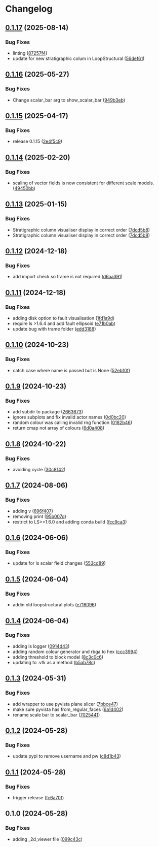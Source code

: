 # Changelog

## [0.1.17](https://github.com/Loop3D/loopstructural-visualisation/compare/v0.1.16...v0.1.17) (2025-08-14)


### Bug Fixes

* linting ([87257f4](https://github.com/Loop3D/loopstructural-visualisation/commit/87257f43b8915061c7f8e3334ded449feaad35d4))
* update for new stratigraphic colum in LoopStructural ([56def61](https://github.com/Loop3D/loopstructural-visualisation/commit/56def61d639492d5d60ccc9bfb74c54e9bafadd6))

## [0.1.16](https://github.com/Loop3D/loopstructural-visualisation/compare/v0.1.15...v0.1.16) (2025-05-27)


### Bug Fixes

* Change scalar_bar arg to show_scalar_bar  ([949b3eb](https://github.com/Loop3D/loopstructural-visualisation/commit/949b3eb23c3bf38b67a9cf1f9a332aa3defdac7b))

## [0.1.15](https://github.com/Loop3D/loopstructural-visualisation/compare/v0.1.14...v0.1.15) (2025-04-17)


### Bug Fixes

* release 0.1.15 ([2e4f5c9](https://github.com/Loop3D/loopstructural-visualisation/commit/2e4f5c9628177916b7174dd48e8a321534a116b1))

## [0.1.14](https://github.com/Loop3D/loopstructural-visualisation/compare/v0.1.13...v0.1.14) (2025-02-20)


### Bug Fixes

* scaling of vector fields is now consistent for different scale models. ([49450bb](https://github.com/Loop3D/loopstructural-visualisation/commit/49450bb0514e58f3da5ee3af98bd307a3fc8c4d8))

## [0.1.13](https://github.com/Loop3D/loopstructural-visualisation/compare/v0.1.12...v0.1.13) (2025-01-15)


### Bug Fixes

* Stratigraphic column visualiser display in correct order ([7dcd5b8](https://github.com/Loop3D/loopstructural-visualisation/commit/7dcd5b8c06b637d33ac2e7c5e02bb52a1991cfdd))
* Stratigraphic column visualiser display in correct order ([7dcd5b8](https://github.com/Loop3D/loopstructural-visualisation/commit/7dcd5b8c06b637d33ac2e7c5e02bb52a1991cfdd))

## [0.1.12](https://github.com/Loop3D/loopstructural-visualisation/compare/v0.1.11...v0.1.12) (2024-12-18)


### Bug Fixes

* add import check so trame is not required ([d6aa391](https://github.com/Loop3D/loopstructural-visualisation/commit/d6aa391257604026261c45d22e6cc64792fc669c))

## [0.1.11](https://github.com/Loop3D/loopstructural-visualisation/compare/v0.1.10...v0.1.11) (2024-12-18)


### Bug Fixes

* adding disk option to fault visualisation ([1fd1a9d](https://github.com/Loop3D/loopstructural-visualisation/commit/1fd1a9d3843e1266f4af03d6572558fa65f53527))
* require ls &gt;1.6.4 and add fault ellipsoid ([e71b0ab](https://github.com/Loop3D/loopstructural-visualisation/commit/e71b0abd1b4e242582214c57d485cf2939b90899))
* update bug with trame folder ([edd3188](https://github.com/Loop3D/loopstructural-visualisation/commit/edd318850fc7e97ef4c5e37d43511f9476046324))

## [0.1.10](https://github.com/Loop3D/loopstructural-visualisation/compare/v0.1.9...v0.1.10) (2024-10-23)


### Bug Fixes

* catch case where name is passed but is None ([52ebf0f](https://github.com/Loop3D/loopstructural-visualisation/commit/52ebf0f0fe6ff253e782f8bc2832717df573e0fe))

## [0.1.9](https://github.com/Loop3D/loopstructural-visualisation/compare/v0.1.8...v0.1.9) (2024-10-23)


### Bug Fixes

* add subdir to package ([2663673](https://github.com/Loop3D/loopstructural-visualisation/commit/2663673e8bb55d28b754ab9eeb9d6ed277b2e2d8))
* ignore subplots and fix invalid actor names ([0d0bc20](https://github.com/Loop3D/loopstructural-visualisation/commit/0d0bc2064b85bb83fa2c3a830d48598f9ab12ef1))
* random colour was calling invalid rng function ([0182b46](https://github.com/Loop3D/loopstructural-visualisation/commit/0182b46a956a31b533934bc857d64eb5a1dc946c))
* return cmap not array of colours ([6d0a408](https://github.com/Loop3D/loopstructural-visualisation/commit/6d0a408a8486c05c0f39ab5411f46253c3d92694))

## [0.1.8](https://github.com/Loop3D/loopstructural-visualisation/compare/v0.1.7...v0.1.8) (2024-10-22)


### Bug Fixes

* avoiding cycle ([30c8142](https://github.com/Loop3D/loopstructural-visualisation/commit/30c8142d36629db9675bf93900d5ac8477745e19))

## [0.1.7](https://github.com/Loop3D/loopstructural-visualisation/compare/v0.1.6...v0.1.7) (2024-08-06)


### Bug Fixes

* adding v ([696f407](https://github.com/Loop3D/loopstructural-visualisation/commit/696f407447d140e1e9e6b70150537fd013edf4e3))
* removing print ([95b007d](https://github.com/Loop3D/loopstructural-visualisation/commit/95b007d5d1eda8bbbd3fb9df4c0171e8128dd3ec))
* restrict to LS&gt;=1.6.0 and adding conda build ([fcc9ca3](https://github.com/Loop3D/loopstructural-visualisation/commit/fcc9ca3cd458195e157a0bbefc1f5b985e300b84))

## [0.1.6](https://github.com/Loop3D/loopstructural-visualisation/compare/v0.1.5...v0.1.6) (2024-06-06)


### Bug Fixes

* update for ls scalar field changes ([553cd89](https://github.com/Loop3D/loopstructural-visualisation/commit/553cd89f978f2a025ae446cc3e4a6f40cb24e167))

## [0.1.5](https://github.com/Loop3D/loopstructural-visualisation/compare/v0.1.4...v0.1.5) (2024-06-04)


### Bug Fixes

* addin old loopstructural plots ([e716096](https://github.com/Loop3D/loopstructural-visualisation/commit/e7160967272fabb172c43a5c7a476540bdbd2715))

## [0.1.4](https://github.com/Loop3D/loopstructural-visualisation/compare/v0.1.3...v0.1.4) (2024-06-04)


### Bug Fixes

* adding ls logger ([0914d43](https://github.com/Loop3D/loopstructural-visualisation/commit/0914d439ef1606dfb57a3f1e283b991a5149d9f8))
* adding random colour generator and rbga to hex ([ccc3994](https://github.com/Loop3D/loopstructural-visualisation/commit/ccc3994f44d34d069dcb958b4f45e6a50a652cce))
* adding threshold to block model ([8c3c0c6](https://github.com/Loop3D/loopstructural-visualisation/commit/8c3c0c62ab1a6565892098cf9fc591e4a817f408))
* updating to .vtk as a method ([b5ab78c](https://github.com/Loop3D/loopstructural-visualisation/commit/b5ab78c2503a59578133ad75bd329a87c10846f8))

## [0.1.3](https://github.com/Loop3D/loopstructural-visualisation/compare/v0.1.2...v0.1.3) (2024-05-31)


### Bug Fixes

* add wrapper to use pyvista plane slicer ([7bbce47](https://github.com/Loop3D/loopstructural-visualisation/commit/7bbce472083308e76828beaa867170ba6ebdafb9))
* make sure pyvista has from_regular_faces ([6a1d402](https://github.com/Loop3D/loopstructural-visualisation/commit/6a1d402f3637d986b7e56e316f030e0ff3629e1f))
* rename scale bar to scalar_bar ([7025441](https://github.com/Loop3D/loopstructural-visualisation/commit/7025441c74ed6518debe63fa279924d3873183bf))

## [0.1.2](https://github.com/Loop3D/loopstructural-visualisation/compare/v0.1.1...v0.1.2) (2024-05-28)


### Bug Fixes

* update pypi to remove username and pw ([c8d1b43](https://github.com/Loop3D/loopstructural-visualisation/commit/c8d1b430443a2c454b5aeeff3f2099f8d5a3a978))

## [0.1.1](https://github.com/Loop3D/loopstructural-visualisation/compare/v0.1.0...v0.1.1) (2024-05-28)


### Bug Fixes

* trigger release ([fc6a70f](https://github.com/Loop3D/loopstructural-visualisation/commit/fc6a70fc18ecd43fedd7a3f3d8d717ae790800e7))

## 0.1.0 (2024-05-28)


### Bug Fixes

* adding _2d_viewer file ([099c43c](https://github.com/Loop3D/loopstructural-visualisation/commit/099c43c693fb7f5e3c3f1cee587e80c12694411b))

